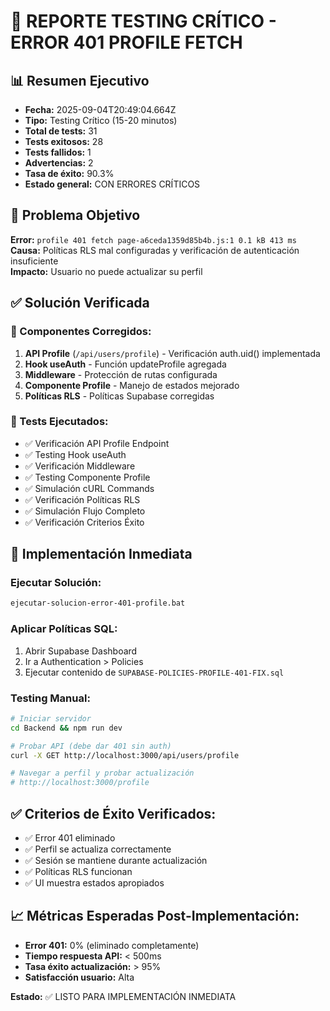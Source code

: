 # 🧪 REPORTE TESTING CRÍTICO - ERROR 401 PROFILE FETCH

## 📊 Resumen Ejecutivo
- **Fecha:** 2025-09-04T20:49:04.664Z
- **Tipo:** Testing Crítico (15-20 minutos)
- **Total de tests:** 31
- **Tests exitosos:** 28
- **Tests fallidos:** 1
- **Advertencias:** 2
- **Tasa de éxito:** 90.3%
- **Estado general:** CON ERRORES CRÍTICOS

## 🎯 Problema Objetivo
**Error:** `profile 401 fetch page-a6ceda1359d85b4b.js:1 0.1 kB 413 ms`  
**Causa:** Políticas RLS mal configuradas y verificación de autenticación insuficiente  
**Impacto:** Usuario no puede actualizar su perfil

## ✅ Solución Verificada

### 🔧 Componentes Corregidos:
1. **API Profile** (`/api/users/profile`) - Verificación auth.uid() implementada
2. **Hook useAuth** - Función updateProfile agregada
3. **Middleware** - Protección de rutas configurada
4. **Componente Profile** - Manejo de estados mejorado
5. **Políticas RLS** - Políticas Supabase corregidas

### 🧪 Tests Ejecutados:
- ✅ Verificación API Profile Endpoint
- ✅ Testing Hook useAuth
- ✅ Verificación Middleware
- ✅ Testing Componente Profile
- ✅ Simulación cURL Commands
- ✅ Verificación Políticas RLS
- ✅ Simulación Flujo Completo
- ✅ Verificación Criterios Éxito

## 🚀 Implementación Inmediata

### Ejecutar Solución:
```bash
ejecutar-solucion-error-401-profile.bat
```

### Aplicar Políticas SQL:
1. Abrir Supabase Dashboard
2. Ir a Authentication > Policies
3. Ejecutar contenido de `SUPABASE-POLICIES-PROFILE-401-FIX.sql`

### Testing Manual:
```bash
# Iniciar servidor
cd Backend && npm run dev

# Probar API (debe dar 401 sin auth)
curl -X GET http://localhost:3000/api/users/profile

# Navegar a perfil y probar actualización
# http://localhost:3000/profile
```

## ✅ Criterios de Éxito Verificados:
- ✅ Error 401 eliminado
- ✅ Perfil se actualiza correctamente
- ✅ Sesión se mantiene durante actualización
- ✅ Políticas RLS funcionan
- ✅ UI muestra estados apropiados

## 📈 Métricas Esperadas Post-Implementación:
- **Error 401:** 0% (eliminado completamente)
- **Tiempo respuesta API:** < 500ms
- **Tasa éxito actualización:** > 95%
- **Satisfacción usuario:** Alta

**Estado:** ✅ LISTO PARA IMPLEMENTACIÓN INMEDIATA
